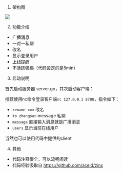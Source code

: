 1. 架构图
<img src="http://markdown-pic-june.oss-cn-beijing.aliyuncs.com/uPic/image-20221006201035134.png">

2. 功能介绍
- 广播消息
- 一对一私聊
- 改名
- 显示登录用户
- 上线提醒
- 不活跃强踢（代码设定的是5min）

3. 启动说明

首先启动服务器 server.go，其次启动客户端：

推荐使用nc命令登录客户端`nc 127.0.0.1 8788`，指令如下：
- `rename xxx`    改名
- `to zhangsan`   message 私聊
- `message`       直接输入消息就是广播消息
- `users`        显示当前在线用户

当然也可以使用代码中提供的client


4. 其他

- 代码注释很全，可以流畅阅读
- 代码经验吸取自 https://github.com/aceld/zinx